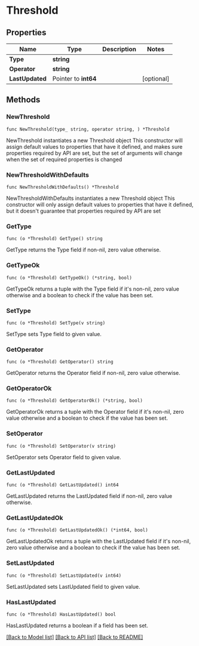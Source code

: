 # Threshold

## Properties

Name | Type | Description | Notes
------------ | ------------- | ------------- | -------------
**Type** | **string** |  | 
**Operator** | **string** |  | 
**LastUpdated** | Pointer to **int64** |  | [optional] 

## Methods

### NewThreshold

`func NewThreshold(type_ string, operator string, ) *Threshold`

NewThreshold instantiates a new Threshold object
This constructor will assign default values to properties that have it defined,
and makes sure properties required by API are set, but the set of arguments
will change when the set of required properties is changed

### NewThresholdWithDefaults

`func NewThresholdWithDefaults() *Threshold`

NewThresholdWithDefaults instantiates a new Threshold object
This constructor will only assign default values to properties that have it defined,
but it doesn't guarantee that properties required by API are set

### GetType

`func (o *Threshold) GetType() string`

GetType returns the Type field if non-nil, zero value otherwise.

### GetTypeOk

`func (o *Threshold) GetTypeOk() (*string, bool)`

GetTypeOk returns a tuple with the Type field if it's non-nil, zero value otherwise
and a boolean to check if the value has been set.

### SetType

`func (o *Threshold) SetType(v string)`

SetType sets Type field to given value.


### GetOperator

`func (o *Threshold) GetOperator() string`

GetOperator returns the Operator field if non-nil, zero value otherwise.

### GetOperatorOk

`func (o *Threshold) GetOperatorOk() (*string, bool)`

GetOperatorOk returns a tuple with the Operator field if it's non-nil, zero value otherwise
and a boolean to check if the value has been set.

### SetOperator

`func (o *Threshold) SetOperator(v string)`

SetOperator sets Operator field to given value.


### GetLastUpdated

`func (o *Threshold) GetLastUpdated() int64`

GetLastUpdated returns the LastUpdated field if non-nil, zero value otherwise.

### GetLastUpdatedOk

`func (o *Threshold) GetLastUpdatedOk() (*int64, bool)`

GetLastUpdatedOk returns a tuple with the LastUpdated field if it's non-nil, zero value otherwise
and a boolean to check if the value has been set.

### SetLastUpdated

`func (o *Threshold) SetLastUpdated(v int64)`

SetLastUpdated sets LastUpdated field to given value.

### HasLastUpdated

`func (o *Threshold) HasLastUpdated() bool`

HasLastUpdated returns a boolean if a field has been set.


[[Back to Model list]](../README.md#documentation-for-models) [[Back to API list]](../README.md#documentation-for-api-endpoints) [[Back to README]](../README.md)


